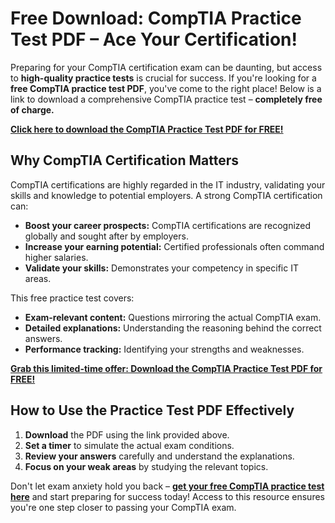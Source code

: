 # Free Download: CompTIA Practice Test PDF – Ace Your Certification!

Preparing for your CompTIA certification exam can be daunting, but access to **high-quality practice tests** is crucial for success. If you're looking for a **free CompTIA practice test PDF**, you've come to the right place! Below is a link to download a comprehensive CompTIA practice test – **completely free of charge.**

[**Click here to download the CompTIA Practice Test PDF for FREE!**](https://udemywork.com/comptia-practice-test-pdf)

## Why CompTIA Certification Matters

CompTIA certifications are highly regarded in the IT industry, validating your skills and knowledge to potential employers. A strong CompTIA certification can:

*   **Boost your career prospects:** CompTIA certifications are recognized globally and sought after by employers.
*   **Increase your earning potential:** Certified professionals often command higher salaries.
*   **Validate your skills:** Demonstrates your competency in specific IT areas.

This free practice test covers:

*   **Exam-relevant content:** Questions mirroring the actual CompTIA exam.
*   **Detailed explanations:** Understanding the reasoning behind the correct answers.
*   **Performance tracking:** Identifying your strengths and weaknesses.

[**Grab this limited-time offer: Download the CompTIA Practice Test PDF for FREE!**](https://udemywork.com/comptia-practice-test-pdf)

## How to Use the Practice Test PDF Effectively

1.  **Download** the PDF using the link provided above.
2.  **Set a timer** to simulate the actual exam conditions.
3.  **Review your answers** carefully and understand the explanations.
4.  **Focus on your weak areas** by studying the relevant topics.

Don't let exam anxiety hold you back – **[get your free CompTIA practice test here](https://udemywork.com/comptia-practice-test-pdf)** and start preparing for success today! Access to this resource ensures you're one step closer to passing your CompTIA exam.
